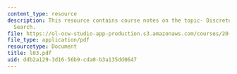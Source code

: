 ```yaml
---
content_type: resource
description: This resource contains course notes on the topic- Discrete Conformational
  Search.
file: https://ol-ocw-studio-app-production.s3.amazonaws.com/courses/20-482j-foundations-of-algorithms-and-computational-techniques-in-systems-biology-spring-2006/ddb2a1293d1656b9cda0b3a135dd0647_l03.pdf
file_type: application/pdf
resourcetype: Document
title: l03.pdf
uid: ddb2a129-3d16-56b9-cda0-b3a135dd0647
---
```

